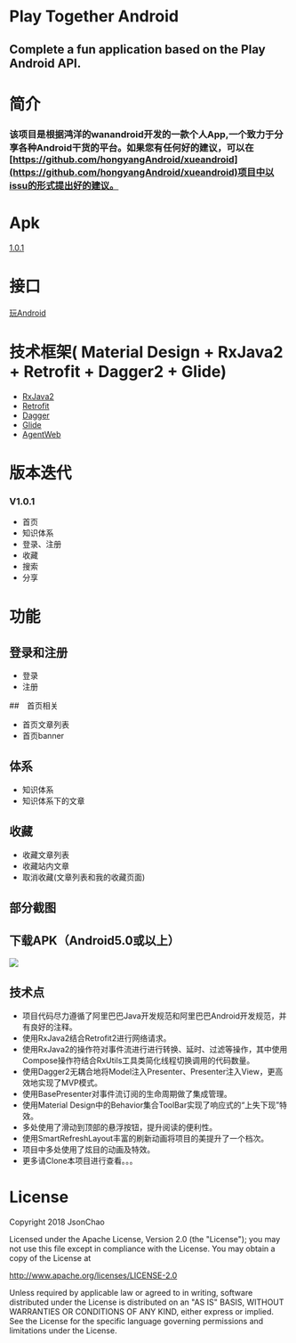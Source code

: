 # Play Together Android
## Complete a fun application based on the Play Android API.

# 简介

### 该项目是根据鸿洋的wanandroid开发的一款个人App,一个致力于分享各种Android干货的平台。如果您有任何好的建议，可以在[https://github.com/hongyangAndroid/xueandroid](https://github.com/hongyangAndroid/xueandroid)项目中以issu的形式提出好的建议。      

# Apk

 <a href="https://www.pgyer.com/6osT" target="_blank">1.0.1</a>

# 接口

  <a href="http://www.wanandroid.com/blog/show/2" target="_blank">玩Android</a>
  
# 技术框架( Material Design + RxJava2 + Retrofit + Dagger2  + Glide)
  -  <a href="https://github.com/amitshekhariitbhu/RxJava2-Android-Samples" target="_blank">RxJava2</a>
  - <a href="http://square.github.io/retrofit/" target="_blank">Retrofit</a>
  -  <a href="https://github.com/google/dagger" target="_blank">Dagger</a>
  -  <a href="https://github.com/bumptech/glide" target="_blank">Glide</a>
  -  <a href="https://github.com/Justson/AgentWeb" target="_blank">AgentWeb</a>
  
# 版本迭代
### V1.0.1
  -  首页
  -  知识体系
  -  登录、注册
  -  收藏
  -  搜索
  -  分享
  
# 功能
  
## 登录和注册
  -  登录
  -  注册

##　首页相关
  -  首页文章列表
  -  首页banner


## 体系
  -  知识体系
  -  知识体系下的文章

## 收藏
 -   收藏文章列表
 -   收藏站内文章
 -   取消收藏(文章列表和我的收藏页面)
 
## 部分截图


## 下载APK（Android5.0或以上）

![](https://i.imgur.com/VAyufMy.png)
 
## 技术点
 -  项目代码尽力遵循了阿里巴巴Java开发规范和阿里巴巴Android开发规范，并有良好的注释。
 -  使用RxJava2结合Retrofit2进行网络请求。
 -  使用RxJava2的操作符对事件流进行进行转换、延时、过滤等操作，其中使用Compose操作符结合RxUtils工具类简化线程切换调用的代码数量。
 -  使用Dagger2无耦合地将Model注入Presenter、Presenter注入View，更高效地实现了MVP模式。
 -  使用BasePresenter对事件流订阅的生命周期做了集成管理。
 -  使用Material Design中的Behavior集合ToolBar实现了响应式的“上失下现”特效。
 -  多处使用了滑动到顶部的悬浮按钮，提升阅读的便利性。
 -  使用SmartRefreshLayout丰富的刷新动画将项目的美提升了一个档次。
 -  项目中多处使用了炫目的动画及特效。
 -  更多请Clone本项目进行查看。。。
 
 
  
# License

 Copyright 2018 JsonChao
 
 Licensed under the Apache License, Version 2.0 (the "License"); you may not use this file except in compliance with the License. You may obtain a copy of the License at
 
 http://www.apache.org/licenses/LICENSE-2.0
 
 Unless required by applicable law or agreed to in writing, software distributed under the License is distributed on an "AS IS" BASIS, WITHOUT WARRANTIES OR CONDITIONS OF ANY KIND, either express or implied. See the License for the specific language governing permissions and limitations under the License.